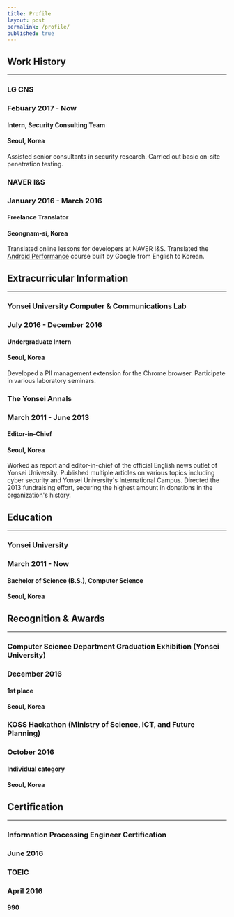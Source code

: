 ```yaml
---
title: Profile
layout: post
permalink: /profile/
published: true
---
```


<div class="section">
  <h2 id="workhistory">
    Work History
  </h2>
  <hr/>
  <div class="block">
    <div class="main-row">
      <div class="org">
        <h3>LG CNS</h3>
      </div>
      <div class="when">
        <h3>Febuary 2017 - Now</h3>
      </div>
    </div>
    <div class="sub-row">
      <div class="role">
        <h4>Intern, Security Consulting Team</h4>
      </div>
      <div class="location">
        <h4>Seoul, Korea</h4>
      </div>
    </div>
    <p>Assisted senior consultants in security research. Carried out basic on-site penetration testing.</p>
  </div>

  <div class="block">
    <div class="main-row">
      <div class="org">
        <h3>NAVER I&S</h3>
      </div>
      <div class="when">
        <h3>January 2016 - March 2016</h3>
      </div>
    </div>
    <div class="sub-row">
      <div class="role">
        <h4>Freelance Translator</h4>
      </div>
      <div class="location">
        <h4>Seongnam-si, Korea</h4>
      </div>
    </div>
    <p>Translated online lessons for developers at NAVER I&S. Translated the <a href="https://www.udacity.com/course/android-performance--ud825">Android Performance</a> course built by Google from English to Korean.</p>
  </div>
</div>

<div class="section">
  <h2 id="extracurricularinformation">
    Extracurricular Information
  </h2>
  <hr/>
  <div class="block">
    <div class="main-row">
      <div class="org">
        <h3>Yonsei University Computer & Communications Lab</h3>
      </div>
      <div class="when">
        <h3>July 2016 - December 2016</h3>
      </div>
    </div>
    <div class="sub-row">
      <div class="role">
        <h4>Undergraduate Intern</h4>
      </div>
      <div class="location">
        <h4>Seoul, Korea</h4>
      </div>
    </div>
    <p>Developed a PII management extension for the Chrome browser. Participate in various laboratory seminars.</p>
  </div>

  <div class="block">
    <div class="main-row">
      <div class="org">
        <h3>The Yonsei Annals</h3>
      </div>
      <div class="when">
        <h3>March 2011 - June 2013</h3>
      </div>
    </div>
    <div class="sub-row">
      <div class="role">
        <h4>Editor-in-Chief</h4>
      </div>
      <div class="location">
        <h4>Seoul, Korea</h4>
      </div>
    </div>
    <p>Worked as report and editor-in-chief of the official English news outlet of Yonsei University. Published multiple articles on various topics including cyber security and Yonsei University's International Campus. Directed the 2013 fundraising effort, securing the highest amount in donations in the organization's history.</p>
  </div>
</div>

<div class="section">
  <h2 id="education">
    Education
  </h2>
  <hr/>
  <div class="block">
    <div class="main-row">
      <div class="org">
        <h3>Yonsei University</h3>
      </div>
      <div class="when">
        <h3>March 2011 - Now</h3>
      </div>
    </div>
    <div class="sub-row">
      <div class="role">
        <h4>Bachelor of Science (B.S.), Computer Science</h4>
      </div>
      <div class="location">
        <h4>Seoul, Korea</h4>
      </div>
    </div>
  </div>
</div>

<div class="section">
  <h2 id="recognitionandawards">
    Recognition & Awards
  </h2>
  <hr/>
  <div class="block">
    <div class="main-row">
      <div class="org">
        <h3>Computer Science Department Graduation Exhibition (Yonsei University)</h3>
      </div>
      <div class="when">
        <h3>December 2016</h3>
      </div>
    </div>
    <div class="sub-row">
      <div class="role">
        <h4>1st place</h4>
      </div>
      <div class="location">
        <h4>Seoul, Korea</h4>
      </div>
    </div>
  </div>

  <div class="block">
    <div class="main-row">
      <div class="org">
        <h3>KOSS Hackathon (Ministry of Science, ICT, and Future Planning)</h3>
      </div>
      <div class="when">
        <h3>October 2016</h3>
      </div>
    </div>
    <div class="sub-row">
      <div class="role">
        <h4>Individual category</h4>
      </div>
      <div class="location">
        <h4>Seoul, Korea</h4>
      </div>
    </div>
  </div>
</div>

<div class="section">
  <h2 id="certification">
    Certification
  </h2>
  <hr/>
  <div class="block">
    <div class="main-row">
      <div class="org">
        <h3>Information Processing Engineer Certification</h3>
      </div>
      <div class="when">
        <h3>June 2016</h3>
      </div>
    </div>
  </div>

  <div class="block">
    <div class="main-row">
      <div class="org">
        <h3>TOEIC</h3>
      </div>
      <div class="when">
        <h3>April 2016</h3>
      </div>
      <div class="score">
        <h4>990</h4>
      </div>
    </div>
  </div>
</div>
